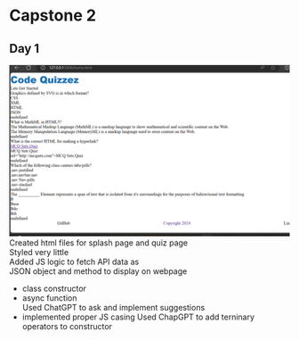 # Capstone 2

## Day 1

![Day 1 Live Preview](<Screenshot 2024-03-05 011507.png>)
Created html files for splash page and quiz page  
Styled very little  
Added JS logic to fetch API data as  
JSON object and method to display on webpage

- class constructor
- async function  
  Used ChatGPT to ask and implement suggestions
- implemented proper JS casing
  Used ChapGPT to add terninary operators to constructor
